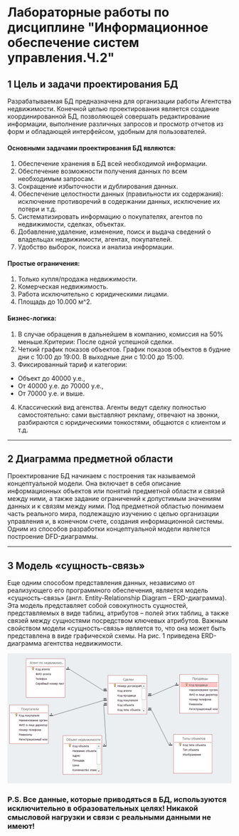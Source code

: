 # Лабораторные работы по дисциплине "Информационное обеспечение систем управления.Ч.2"

## 1 Цель и задачи проектирования БД
Разрабатываемая БД предназначена для организации работы Агентства недвижимости. Конечной целью проектирования является создание координированной БД, позволяющей совершать редактирование информации, выполнение различных запросов и просмотр отчетов из форм и обладающей интерфейсом, удобным для пользователей.

#### Основными задачами проектирования БД являются:
1.	Обеспечение хранения в БД всей необходимой информации.
2.	Обеспечение возможности получения данных по всем необходимым запросам.
3.	Сокращение избыточности и дублирования данных.
4.	Обеспечение целостности данных (правильности их содержания): исключение противоречий в содержании данных, исключение их потери и т.д.
5.	Систематизировать информацию о покупателях, агентов по недвижимости, сделках, объектах.
6.	Добавление,удаление, изменение, поиск и выдача сведений о владельцах недвижимости, агентах, покупателей.
7.	Удобство выборок, поиска и анализа информации.
#### Простые ограничения:
1.	Только купля/продажа недвижимости. 
2.	Комерческая недвижимость. 
3.	Работа исключительно с юридическими лицами.
4.	Площадь до 10.000 м^2.
#### Бизнес-логика: 
1.	В случае обращения в дальнейшем в компанию, комиссия на 50% меньше.Критерии: После одной успешной сделки.
2.	Четкий график показов объектов. График показов объектов в будние дни с 10:00 до  19:00. В выходные дни с 10:00 до 15:00.
3.	Фиксированный тариф и категории:        
* Объект до 40000 у.е., 
* От 40000 у.е. до 70000 у.е., 
* От 70000 у.е. и выше.
4.	Классический вид агенства. Агенты ведут сделку полностью самостоятельно: сами выставляют рекламу, отвечают на звонки, разбираются с юридическими тонкостями, общаются с клиентом и т.д.

**********************************************
## 2 Диаграмма предметной области
Проектирование БД начинаем с построения так называемой концептуальной модели. Она включает в себя описание информационных объектов или понятий предметной области и связей между ними, а также задание ограничений к допустимым значениям данных и к связям между ними. Под предметной областью понимаем часть реального мира, подлежащую изучению с целью организации управления и, в конечном счете, создания информационной системы. 
Одним из способов разработки концептуальной модели является построение DFD-диаграммы.
****************************************
## 3 Модель «сущность-связь»
Еще одним способом представления данных, независимо от реализующего его программного обеспечения, является модель «сущность-связь» (англ. Entity-Relationship Diagram – ERD-диаграмма). Эта модель представляет собой совокупность сущностей, представляемых в виде таблиц, атрибутов – полей этих таблиц, а также связей между сущностями посредством ключевых атрибутов. Важным свойством модели «сущность-связь» является то, что она может быть представлена в виде графической схемы. На рис. 1 приведена ERD-диаграмма агентства недвижимости.

![Текст с описанием картинки](/images/images-2.png)
### P.S.  Все данные, которые приводяться в БД, используются исключительно в образовательных целях! Никакой смысловой нагрузки и связи с реальными данными не имеют!

